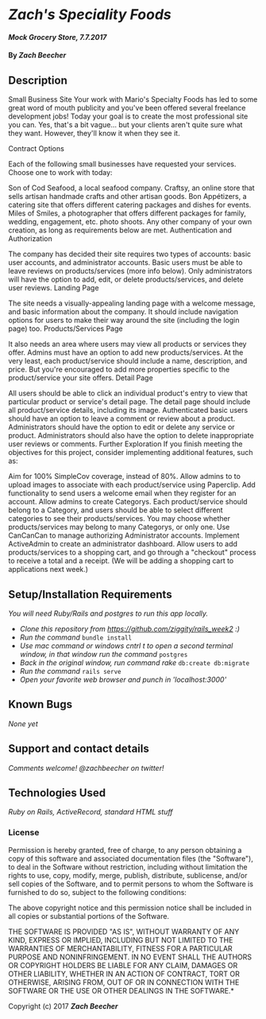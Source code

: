 # _Zach's Speciality Foods_

#### _Mock Grocery Store, 7.7.2017_

#### By _**Zach Beecher**_

## Description

Small Business Site
Your work with Mario's Specialty Foods has led to some great word of mouth publicity and you've been offered several freelance development jobs! Today your goal is to create the most professional site you can. Yes, that's a bit vague... but your clients aren't quite sure what they want. However, they'll know it when they see it.

Contract Options

Each of the following small businesses have requested your services. Choose one to work with today:

Son of Cod Seafood, a local seafood company.
Craftsy, an online store that sells artisan handmade crafts and other artisan goods.
Bon Appétizers, a catering site that offers different catering packages and dishes for events.
Miles of Smiles, a photographer that offers different packages for family, wedding, engagement, etc. photo shoots.
Any other company of your own creation, as long as requirements below are met.
Authentication and Authorization

The company has decided their site requires two types of accounts: basic user accounts, and administrator accounts.
Basic users must be able to leave reviews on products/services (more info below).
Only administrators will have the option to add, edit, or delete products/services, and delete user reviews.
Landing Page

The site needs a visually-appealing landing page with a welcome message, and basic information about the company.
It should include navigation options for users to make their way around the site (including the login page) too.
Products/Services Page

It also needs an area where users may view all products or services they offer.
Admins must have an option to add new products/services.
At the very least, each product/service should include a name, description, and price. But you're encouraged to add more properties specific to the product/service your site offers.
Detail Page

All users should be able to click an individual product's entry to view that particular product or service's detail page.
The detail page should include all product/service details, including its image.
Authenticated basic users should have an option to leave a comment or review about a product.
Administrators should have the option to edit or delete any service or product.
Administrators should also have the option to delete inappropriate user reviews or comments.
Further Exploration
If you finish meeting the objectives for this project, consider implementing additional features, such as:

Aim for 100% SimpleCov coverage, instead of 80%.
Allow admins to to upload images to associate with each product/service using Paperclip.
Add functionality to send users a welcome email when they register for an account.
Allow admins to create Categorys. Each product/service should belong to a Category, and users should be able to select different categories to see their products/services. You may choose whether products/services may belong to many Categorys, or only one.
Use CanCanCan to manage authorizing Administrator accounts.
Implement ActiveAdmin to create an administrator dashboard.
Allow users to add products/services to a shopping cart, and go through a "checkout" process to receive a total and a receipt. (We will be adding a shopping cart to applications next week.)

## Setup/Installation Requirements
_You will need Ruby/Rails and postgres to run this app locally._

* _Clone this repository from https://github.com/ziggity/rails_week2 :)_
* _Run the command_
`bundle install`
* _Use mac command or windows cntrl t to open a second terminal window, in that window run the command_
`postgres`
* _Back in the original window, run command rake_
`db:create db:migrate`
* _Run the command_
`rails serve`
* _Open your favorite web browser and punch in 'localhost:3000'_

## Known Bugs

_None yet_

## Support and contact details

_Comments welcome! @zachbeecher on twitter!_

## Technologies Used

_Ruby on Rails, ActiveRecord, standard HTML stuff_

### License

Permission is hereby granted, free of charge, to any person obtaining a copy
of this software and associated documentation files (the "Software"), to deal
in the Software without restriction, including without limitation the rights
to use, copy, modify, merge, publish, distribute, sublicense, and/or sell
copies of the Software, and to permit persons to whom the Software is
furnished to do so, subject to the following conditions:

The above copyright notice and this permission notice shall be included in all
copies or substantial portions of the Software.

THE SOFTWARE IS PROVIDED "AS IS", WITHOUT WARRANTY OF ANY KIND, EXPRESS OR
IMPLIED, INCLUDING BUT NOT LIMITED TO THE WARRANTIES OF MERCHANTABILITY,
FITNESS FOR A PARTICULAR PURPOSE AND NONINFRINGEMENT. IN NO EVENT SHALL THE
AUTHORS OR COPYRIGHT HOLDERS BE LIABLE FOR ANY CLAIM, DAMAGES OR OTHER
LIABILITY, WHETHER IN AN ACTION OF CONTRACT, TORT OR OTHERWISE, ARISING FROM,
OUT OF OR IN CONNECTION WITH THE SOFTWARE OR THE USE OR OTHER DEALINGS IN THE
SOFTWARE.*

Copyright (c) 2017 **_Zach Beecher_**
